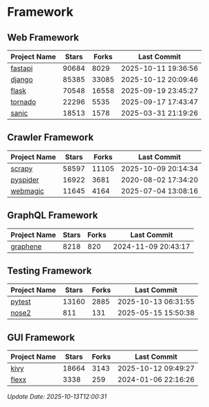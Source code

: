 # Framework

## Web Framework
| Project Name | Stars | Forks | Last Commit |
| ------------ | ----- | ----- | ----------- |
| [fastapi](https://github.com/fastapi/fastapi) | 90684 | 8029 | 2025-10-11 19:36:56 |
| [django](https://github.com/django/django) | 85385 | 33085 | 2025-10-12 20:09:46 |
| [flask](https://github.com/pallets/flask) | 70548 | 16558 | 2025-09-19 23:45:27 |
| [tornado](https://github.com/tornadoweb/tornado) | 22296 | 5535 | 2025-09-17 17:43:47 |
| [sanic](https://github.com/sanic-org/sanic) | 18513 | 1578 | 2025-03-31 21:19:26 |

## Crawler Framework
| Project Name | Stars | Forks | Last Commit |
| ------------ | ----- | ----- | ----------- |
| [scrapy](https://github.com/scrapy/scrapy) | 58597 | 11105 | 2025-10-09 20:14:34 |
| [pyspider](https://github.com/binux/pyspider) | 16922 | 3681 | 2020-08-02 17:34:20 |
| [webmagic](https://github.com/code4craft/webmagic) | 11645 | 4164 | 2025-07-04 13:08:16 |

## GraphQL Framework
| Project Name | Stars | Forks | Last Commit |
| ------------ | ----- | ----- | ----------- |
| [graphene](https://github.com/graphql-python/graphene) | 8218 | 820 | 2024-11-09 20:43:17 |

## Testing Framework
| Project Name | Stars | Forks | Last Commit |
| ------------ | ----- | ----- | ----------- |
| [pytest](https://github.com/pytest-dev/pytest) | 13160 | 2885 | 2025-10-13 06:31:55 |
| [nose2](https://github.com/nose-devs/nose2) | 811 | 131 | 2025-05-15 15:50:38 |

## GUI Framework
| Project Name | Stars | Forks | Last Commit |
| ------------ | ----- | ----- | ----------- |
| [kivy](https://github.com/kivy/kivy) | 18664 | 3143 | 2025-10-12 09:49:27 |
| [flexx](https://github.com/flexxui/flexx) | 3338 | 259 | 2024-01-06 22:16:26 |

*Update Date: 2025-10-13T12:00:31*